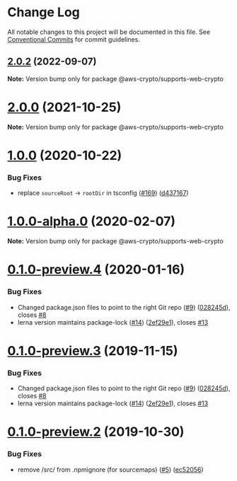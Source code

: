 # Change Log

All notable changes to this project will be documented in this file.
See [Conventional Commits](https://conventionalcommits.org) for commit guidelines.

## [2.0.2](https://github.com/aws/aws-sdk-js-crypto-helpers/compare/v2.0.1...v2.0.2) (2022-09-07)

**Note:** Version bump only for package @aws-crypto/supports-web-crypto





# [2.0.0](https://github.com/aws/aws-sdk-js-crypto-helpers/compare/v1.2.2...v2.0.0) (2021-10-25)

**Note:** Version bump only for package @aws-crypto/supports-web-crypto





# [1.0.0](https://github.com/aws/aws-sdk-js-crypto-helpers/compare/@aws-crypto/supports-web-crypto@1.0.0-alpha.0...@aws-crypto/supports-web-crypto@1.0.0) (2020-10-22)


### Bug Fixes

* replace `sourceRoot` -> `rootDir` in tsconfig ([#169](https://github.com/aws/aws-sdk-js-crypto-helpers/issues/169)) ([d437167](https://github.com/aws/aws-sdk-js-crypto-helpers/commit/d437167b51d1c56a4fcc2bb8a446b74a7e3b7e06))





# [1.0.0-alpha.0](https://github.com/aws/aws-sdk-js-crypto-helpers/compare/@aws-crypto/supports-web-crypto@0.1.0-preview.4...@aws-crypto/supports-web-crypto@1.0.0-alpha.0) (2020-02-07)

**Note:** Version bump only for package @aws-crypto/supports-web-crypto





# [0.1.0-preview.4](https://github.com/aws/aws-sdk-js-crypto-helpers/compare/@aws-crypto/supports-web-crypto@0.1.0-preview.2...@aws-crypto/supports-web-crypto@0.1.0-preview.4) (2020-01-16)


### Bug Fixes

* Changed package.json files to point to the right Git repo ([#9](https://github.com/aws/aws-sdk-js-crypto-helpers/issues/9)) ([028245d](https://github.com/aws/aws-sdk-js-crypto-helpers/commit/028245d72e642ca98d82226afb300eb154503c4a)), closes [#8](https://github.com/aws/aws-sdk-js-crypto-helpers/issues/8)
* lerna version maintains package-lock ([#14](https://github.com/aws/aws-sdk-js-crypto-helpers/issues/14)) ([2ef29e1](https://github.com/aws/aws-sdk-js-crypto-helpers/commit/2ef29e13779703a5c9b32e93d18918fcb33b7272)), closes [#13](https://github.com/aws/aws-sdk-js-crypto-helpers/issues/13)





# [0.1.0-preview.3](https://github.com/aws/aws-sdk-js-crypto-helpers/compare/@aws-crypto/supports-web-crypto@0.1.0-preview.2...@aws-crypto/supports-web-crypto@0.1.0-preview.3) (2019-11-15)


### Bug Fixes

* Changed package.json files to point to the right Git repo ([#9](https://github.com/aws/aws-sdk-js-crypto-helpers/issues/9)) ([028245d](https://github.com/aws/aws-sdk-js-crypto-helpers/commit/028245d72e642ca98d82226afb300eb154503c4a)), closes [#8](https://github.com/aws/aws-sdk-js-crypto-helpers/issues/8)
* lerna version maintains package-lock ([#14](https://github.com/aws/aws-sdk-js-crypto-helpers/issues/14)) ([2ef29e1](https://github.com/aws/aws-sdk-js-crypto-helpers/commit/2ef29e13779703a5c9b32e93d18918fcb33b7272)), closes [#13](https://github.com/aws/aws-sdk-js-crypto-helpers/issues/13)





# [0.1.0-preview.2](https://github.com/aws/aws-javascript-crypto-helpers/compare/@aws-crypto/supports-web-crypto@0.1.0-preview.1...@aws-crypto/supports-web-crypto@0.1.0-preview.2) (2019-10-30)


### Bug Fixes

* remove /src/ from .npmignore (for sourcemaps) ([#5](https://github.com/aws/aws-javascript-crypto-helpers/issues/5)) ([ec52056](https://github.com/aws/aws-javascript-crypto-helpers/commit/ec52056))
